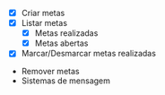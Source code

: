 - [x] Criar metas 
- [x] Listar metas 
    - [x] Metas realizadas
    - [x] Metas abertas
- [x] Marcar/Desmarcar metas realizadas
- Remover metas
- Sistemas de mensagem
